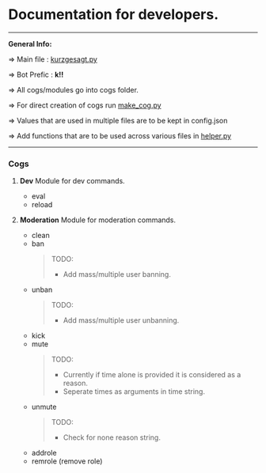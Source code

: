# Documentation for developers.
---

**General Info:**

=> Main file : [kurzgesagt.py](../kurzgesagt.py)

=> Bot Prefic : **k!!**

=> All cogs/modules go into cogs folder.

=> For direct creation of cogs run [make_cog.py](../make_cog.py)

=> Values that are used in multiple files are to be kept in config.json

=> Add functions that are to be used across various files in [helper.py](../helper.py)

---

### Cogs

1. **Dev**
    Module for dev commands.
    - eval
    - reload

2. **Moderation**
    Module for moderation commands.
    - clean
    - ban
        > TODO:
        > - Add mass/multiple user banning.
    - unban
        > TODO:
        > - Add mass/multiple user unbanning.
    - kick
    - mute
        > TODO:
        > - Currently if time alone is provided it is considered as a reason.
        > - Seperate times as arguments in time string.
    - unmute
        > TODO:
        > - Check for none reason string.
    - addrole
    - remrole (remove role)


